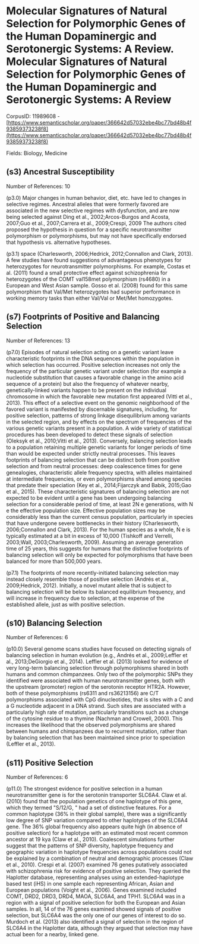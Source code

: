# Molecular Signatures of Natural Selection for Polymorphic Genes of the Human Dopaminergic and Serotonergic Systems: A Review. Molecular Signatures of Natural Selection for Polymorphic Genes of the Human Dopaminergic and Serotonergic Systems: A Review

CorpusID: 11989608 - [https://www.semanticscholar.org/paper/366642d57032ebe4bc77bd48b4f93859373238f8](https://www.semanticscholar.org/paper/366642d57032ebe4bc77bd48b4f93859373238f8)

Fields: Biology, Medicine

## (s3) Ancestral Susceptibility
Number of References: 10

(p3.0) Major changes in human behavior, diet, etc. have led to changes in selective regimes. Ancestral alleles that were formerly favored are associated in the new selective regimes with dysfunction, and are now being selected against Ding et al., 2002;Arcos-Burgos and Acosta, 2007;Guo et al., 2007;Carrera et al., 2009;Crespi, 2009 The authors cited proposed the hypothesis in question for a specific neurotransmitter polymorphism or polymorphisms, but may not have specifically endorsed that hypothesis vs. alternative hypotheses.

(p3.1) space (Charlesworth, 2006;Hedrick, 2012;Connallon and Clark, 2013). A few studies have found suggestions of advantageous phenotypes for heterozygotes for neurotransmitter polymorphisms. For example, Costas et al. (2011) found a small protective effect against schizophrenia for heterozygotes of the COMT val158met polymorphism (rs4680) in a European and West Asian sample. Gosso et al. (2008) found for this same polymorphism that Val/Met heterozygotes had superior performance in working memory tasks than either Val/Val or Met/Met homozygotes.
## (s7) Footprints of Positive and Balancing Selection
Number of References: 13

(p7.0) Episodes of natural selection acting on a genetic variant leave characteristic footprints in the DNA sequences within the population in which selection has occurred. Positive selection increases not only the frequency of the particular genetic variant under selection (for example a nucleotide substitution that causes a favorable change in the amino acid sequence of a protein) but also the frequency of whatever nearby, genetically-linked variants happen to be present on the individual chromosome in which the favorable new mutation first appeared (Vitti et al., 2013). This effect of a selective event on the genomic neighborhood of the favored variant is manifested by discernable signatures, including, for positive selection, patterns of strong linkage disequilibrium among variants in the selected region, and by effects on the spectrum of frequencies of the various genetic variants present in a population. A wide variety of statistical procedures has been developed to detect these signals of selection (Oleksyk et al., 2010;Vitti et al., 2013). Conversely, balancing selection leads to a population retaining multiple genetic variants for longer periods of time than would be expected under strictly neutral processes. This leaves footprints of balancing selection that can be distinct both from positive selection and from neutral processes: deep coalescence times for gene genealogies, characteristic allele frequency spectra, with alleles maintained at intermediate frequencies, or even polymorphisms shared among species that predate their speciation (Key et al., 2014;Fijarczyk and Babik, 2015;Gao et al., 2015). These characteristic signatures of balancing selection are not expected to be evident until a gene has been undergoing balancing selection for a considerable period of time, at least 2N e generations, with N e the effective population size. Effective population sizes may be considerably less than the current census population, particularly in species that have undergone severe bottlenecks in their history (Charlesworth, 2006;Connallon and Clark, 2013). For the human species as a whole, N e is typically estimated at a bit in excess of 10,000 (Tishkoff and Verrelli, 2003;Wall, 2003;Charlesworth, 2009). Assuming an average generation time of 25 years, this suggests for humans that the distinctive footprints of balancing selection will only be expected for polymorphisms that have been balanced for more than 500,000 years.

(p7.1) The footprints of more recently-initiated balancing selection may instead closely resemble those of positive selection (Andrés et al., 2009;Hedrick, 2012). Initially, a novel mutant allele that is subject to balancing selection will be below its balanced equilibrium frequency, and will increase in frequency due to selection, at the expense of the established allele, just as with positive selection.
## (s10) Balancing Selection
Number of References: 6

(p10.0) Several genome scans studies have focused on detecting signals of balancing selection in human evolution (e.g., Andrés et al., 2009;Leffler et al., 2013;DeGiorgio et al., 2014). Leffler et al. (2013) looked for evidence of very long-term balancing selection through polymorphisms shared in both humans and common chimpanzees. Only two of the polymorphic SNPs they identified were associated with human neurotransmitter genes, both with the upstream (promoter) region of the serotonin receptor HTR2A. However, both of these polymorphisms (rs6311 and rs36213156) are C/T polymorphisms associated with CpG dinucleotides, that is sites with a C and a G nucleotide adjacent in a DNA strand. Such sites are associated with a particularly high rate of mutation, particularly transitions such as a change of the cytosine residue to a thymine (Nachman and Crowell, 2000). This increases the likelihood that the observed polymorphisms are shared between humans and chimpanzees due to recurrent mutation, rather than by balancing selection that has been maintained since prior to speciation (Leffler et al., 2013).
## (s11) Positive Selection
Number of References: 6

(p11.0) The strongest evidence for positive selection in a human neurotransmitter gene is for the serotonin transporter SLC6A4. Claw et al. (2010) found that the population genetics of one haplotype of this gene, which they termed "S/12/G, " had a set of distinctive features. For a common haplotype (36% in their global sample), there was a significantly low degree of SNP variation compared to other haplotypes of the SLC6A4 gene. The 36% global frequency also appears quite high (in absence of positive selection) for a haplotype with an estimated most recent common ancestor at 19 kya (Claw et al., 2010). Coalescent simulations further suggest that the patterns of SNP diversity, haplotype frequency and geographic variation in haplotype frequencies across populations could not be explained by a combination of neutral and demographic processes (Claw et al., 2010). Crespi et al. (2007) examined 76 genes putatively associated with schizophrenia risk for evidence of positive selection. They queried the Haplotter database, representing analyses using an extended-haplotype based test (iHS) in one sample each representing African, Asian and European populations (Voight et al., 2006). Genes examined included COMT, DRD2, DRD3, DRD4, MAOA, SLC6A4, and TPH1. SLC6A4 was in a region with a signal of positive selection for both the European and Asian samples. In all, 14 of the 76 genes examined showed signals of positive selection, but SLC6A4 was the only one of our genes of interest to do so. Murdoch et al. (2013) also identified a signal of selection in the region of SLC6A4 in the Haplotter data, although they argued that selection may have actual been for a nearby, linked gene.
